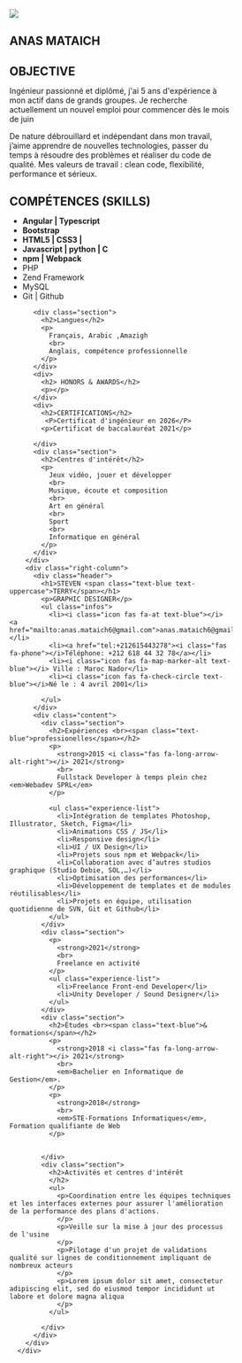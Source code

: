 <!DOCTYPE html>
<html lang="en">
  <head>
    <title>Curriculum vitae</title>
    <meta charset="utf-8">
    <meta name="viewport"
            content="width=device-width, initial-scale=1, user-scalable=no">
    <link rel="preconnect" href="https://fonts.googleapis.com">
    <link rel="preconnect" href="https://fonts.gstatic.com" crossorigin>
    <link href="https://fonts.googleapis.com/css2?family=Roboto:ital,wght@0,300;0,400;0,700;1,400&display=swap" rel="stylesheet">
    <link href="https://cdnjs.cloudflare.com/ajax/libs/font-awesome/5.15.4/css/all.min.css" rel="stylesheet">
  </head>
  <body>
    <style>
      *{
  margin: 0;
  box-sizing: border-box;
}

body{
  font-family: Roboto;
  font-weight: 300;
  font-size: .9rem;
  line-height: 1.5;
}

a{
  text-decoration: none;
  color: #365892;
}

a:hover{
  text-decoration: underline;
}

p{
  margin: 0 0 1rem;
}

h1{
  margin: 0 0 1rem;
  font-size: 2.5rem;
  margin-bottom: .5rem;
}

h2{
  margin: 0 0 1rem;
  letter-spacing: 1px;
  text-transform: uppercase;
}

.text-blue{
  color: #334d7e;
}

.text-darkblue{
  color: #002060;
}

.text-uppercase{
  text-transform: uppercase; 
}

.icon{
  margin-right: .5rem;
}

.cv-container{
  display: grid;
  grid-template-columns: 1fr 1fr 1fr;
  grid-template-areas: "left-column right-column right-column";
  width: 1200px;
  margin: 100px auto;
  box-shadow: 0 1px 3px rgba(0,0,0,0.12), 0 1px 2px rgba(0,0,0,0.24);
}

.section{
  margin-bottom: 1.5rem;
}


.left-column{
  grid-area: left-column;
  padding: 50px;
  background-color: #185fd8;
  color: rgb(245, 241, 241);
}

.portait{
  border-radius: 50%;
  max-width: 150px;
  margin: auto;
  display: block;
  margin-bottom: 50px;
}

.skills{
  list-style-type: none;
  padding: 0;
  font-size: 1.1rem;
  letter-spacing: 1px;
  margin: 0 0 1rem;
}


.right-column{
  grid-area: right-column;
  display: grid;
  grid-template-rows: 250px 1fr;
  grid-template-areas: 
    "header"
    "content";
}

.header{
  grid-area: header;
  padding: 50px;
  background-color: #9fd0f0;
  display: flex;
  flex-direction: column;
  justify-content: center;
}

.infos{
  columns: 2;
  list-style-type: none;
  padding: 0;
}


.content{
  grid-area: content;
  padding: 50px;
}

.experience-list{
  list-style-type: circle;
}
    </style>
      <div class="cv-container">
        <div class="left-column">
          <img class="portait" src="430752312_1440148606612664_4076870187041770543_n.jpg" />
          <div class="section">
            <p>
              <i class="icon fas font-family text-darkblue"></i><h2>ANAS MATAICH</h2>
            </p>
          </div>
          <div class="section">
            <h2>OBJECTIVE</h2>
            <p>
              Ingénieur passionné et diplômé, j'ai 5 ans d'expérience à mon actif dans de grands groupes. Je recherche actuellement un nouvel emploi pour commencer dès le mois de juin
            </p>
            <p>
              De nature débrouillard et indépendant dans mon travail, j’aime apprendre de nouvelles technologies, passer du temps à résoudre des problèmes et réaliser du code de qualité. Mes valeurs de travail : clean code, flexibilité, performance et sérieux.
            </p>
          </div>
          <div class="section">
            <h2>COMPÉTENCES (SKILLS)</h2>
            <ul class="skills">
              <li><i class="icon fas fa-check-circle text-darkblue"></i> <strong>Angular &#124; Typescript</strong></li>
              <li><i class="icon fas fa-check-circle text-darkblue"></i> <strong>Bootstrap</strong></li>
              <li><i class="icon fas fa-check-circle text-darkblue"></i> <strong>HTML5 &#124; CSS3 &#124;</strong></li>
              <li><i class="icon fas fa-check-circle text-darkblue"></i> <strong>Javascript &#124; python &#124; C</strong></li>
              <li><i class="icon fas fa-check-circle text-darkblue"></i> <strong>npm &#124; Webpack</strong></li>
              <li><i class="icon fas fa-check-circle text-darkblue"></i> PHP</li>
              <li><i class="icon fas fa-check-circle text-darkblue"></i> Zend Framework</li>
              <li><i class="icon fas fa-check-circle text-darkblue"></i> MySQL</li>
              <li><i class="icon fas fa-check-circle text-darkblue"></i> Git &#124; Github</li>
            </ul>
          </div>
          
          <div class="section">
            <h2>Langues</h2>
            <p>
              Français, Arabic ,Amazigh
              <br>
              Anglais, compétence professionnelle
            </p>
          </div>
          <div>
            <h2> HONORS & AWARDS</h2>
            <p></p>
          </div>
          <div>
            <h2>CERTIFICATIONS</h2>
             <P>Certificat d'ingénieur en 2026</P>
            <p>Certificat de baccalauréat 2021</p>
           
          </div>
          <div class="section">
            <h2>Centres d'intérêt</h2>
            <p>
              Jeux vidéo, jouer et développer
              <br>
              Musique, écoute et composition
              <br>
              Art en général
              <br>
              Sport
              <br>
              Informatique en général
            </p>
          </div>
        </div>
        <div class="right-column">
          <div class="header">
            <h1>STEVEN <span class="text-blue text-uppercase">TERRY</span></h1>
            <p>GRAPHIC DESIGNER</p>
            <ul class="infos">
              <li><i class="icon fas fa-at text-blue"></i> <a href="mailto:anas.mataich6@gmail.com">anas.mataich6@gmail.com</a></li>
              <li><a href="tel:+212615443278"><i class="fas fa-phone"></i>Téléphone: +212 618 44 32 78</a></li>
              <li><i class="icon fas fa-map-marker-alt text-blue"></i> Ville : Maroc Nador</li>
              <li><i class="icon fas fa-check-circle text-blue"></i>Né le : 4 avril 2001</li>

            </ul>
          </div>
          <div class="content">
            <div class="section">
              <h2>Expériences <br><span class="text-blue">professionelles</span></h2>
              <p>
                <strong>2015 <i class="fas fa-long-arrow-alt-right"></i> 2021</strong>
                <br>
                Fullstack Developer à temps plein chez <em>Webadev SPRL</em>
              </p>
              
              <ul class="experience-list">
                <li>Intégration de templates Photoshop, Illustrator, Sketch, Figma</li>
                <li>Animations CSS / JS</li>
                <li>Responsive design</li>
                <li>UI / UX Design</li>
                <li>Projets sous npm et Webpack</li>
                <li>Collaboration avec d’autres studios graphique (Studio Debie, SOL,…)</li>
                <li>Optimisation des performances</li>
                <li>Développement de templates et de modules réutilisables</li>
                <li>Projets en équipe, utilisation quotidienne de SVN, Git et Github</li>
              </ul>
            </div>
            <div class="section">
              <p>
                <strong>2021</strong>
                <br>
                Freelance en activité
              </p>
              <ul class="experience-list">
                <li>Freelance Front-end Developer</li>
                <li>Unity Developer / Sound Designer</li>
              </ul>
            </div>
            <div class="section">
              <h2>Études <br><span class="text-blue">& formations</span></h2>
              <p>
                <strong>2018 <i class="fas fa-long-arrow-alt-right"></i> 2021</strong>
                <br>
                <em>Bachelier en Informatique de Gestion</em>.
              </p>
              <p>
                <strong>2018</strong>
                <br>
                <em>STE-Formations Informatiques</em>, Formation qualifiante de Web 
              </p>
           
              
            </div>
            <div class="section">
              <h2>Activités et centres d'intérêt
              </h2>
              <ul>
                <p>Coordination entre les équipes techniques et les interfaces externes pour assurer l'amélioration de la performance des plans d'actions.
                </p>
                <p>Veille sur la mise à jour des processus de l'usine
                </p>
                <p>Pilotage d'un projet de validations qualité sur lignes de conditionnement impliquant de nombreux acteurs
                </p>
                <p>Lorem ipsum dolor sit amet, consectetur adipiscing elit, sed do eiusmod tempor incididunt ut labore et dolore magna aliqua
                </p>
              </ul>
             
            </div>
          </div>
        </div>
      </div>
  </body>
</html>

